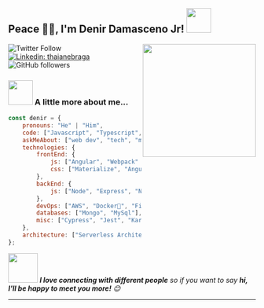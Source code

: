 <h2> Peace 🙏🏻, I'm Denir Damasceno Jr! <img src="https://media.giphy.com/media/12oufCB0MyZ1Go/giphy.gif" width="50"></h2>
<img align='right' src="https://media.giphy.com/media/SS8CV2rQdlYNLtBCiF/source.gif" width="230">


![Twitter Follow](https://img.shields.io/twitter/follow/denirdamasceno?label=Follow)
[![Linkedin: thaianebraga](https://img.shields.io/badge/-denir-blue?style=flat-square&logo=Linkedin&logoColor=white&link=https://www.linkedin.com/in/denir-damasceno-jr/)](https://www.linkedin.com/in/denir-damasceno-jr/)
![GitHub followers](https://img.shields.io/github/followers/denirjr?label=Follow&style=social)

### <img src="https://media.giphy.com/media/VgCDAzcKvsR6OM0uWg/giphy.gif" width="50"> A little more about me...  

```javascript
const denir = {
    pronouns: "He" | "Him",
    code: ["Javascript", "Typescript", "Golang"],
    askMeAbout: ["web dev", "tech", "musitian"],
    technologies: {
        frontEnd: {
            js: ["Angular", "Webpack" "Rxjs", "Jasmine", "NgRx", "React", "Functional programing", "Reactive programing"],
            css: ["Materialize", "Angular material", "Grid", "Flex box", "Bootstrap", "Sass", "Scss", "Less"]
        },
        backEnd: {
            js: ["Node", "Express", "NestJs"],
        },
        devOps: ["AWS", "Docker🐳", "Firebase", "Kubernetes", "Openshift", "Jenkins"],
        databases: ["Mongo", "MySql"],
        misc: ["Cypress", "Jest", "Karma"]
    },
    architecture: ["Serverless Architecture", "Progressive web applications", "Single page applications", "Microfrontends"],
};
```

<img src="https://media.giphy.com/media/LnQjpWaON8nhr21vNW/giphy.gif" width="60"> <em><b>I love connecting with different people</b> so if you want to say <b>hi, I'll be happy to meet you more!</b> 😊</em>

---
